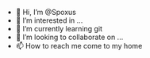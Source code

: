 - 👋 Hi, I’m @Spoxus
- 👀 I’m interested in ...
- 🌱 I’m currently learning git
- 💞️ I’m looking to collaborate on ...
- 📫 How to reach me come to my home

<!---
Spoxus/Spoxus is a ✨ special ✨ repository because its `README.md` (this file) appears on your GitHub profile.
You can click the Preview link to take a look at your changes.
--->
